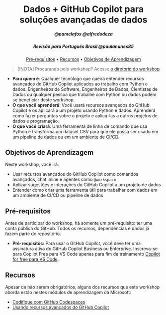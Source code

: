 
<h1 align="center">Dados + GitHub Copilot para soluções avançadas de dados</h1>
<h5 align="center">@pamelafox @alfredodeza</h5>
<h5 align="center">Revisão para Português Brasil @paulanunes85</h5>

<p align="center">
  <a href="#mega-prerequisites">Pré-requisitos</a> •
  <a href="#books-resources">Recursos</a> •
  <a href="#learning-objectives">Objetivos de Aprendizagem</a>
</p>

> [!NOTA]
> Procurando pelo workshop? Acesse [o diretório do workshop](./workshop)

- **Para quem é**: Qualquer tecnólogo que queira entender recursos avançados do GitHub Copilot aplicados ao trabalho com Python e dados. Engenheiros de Software, Engenheiros de Dados, Cientistas de Dados ou qualquer pessoa que trabalhe com Python ou dados podem se beneficiar deste workshop.
- **O que você aprenderá**: Você usará recursos avançados do GitHub Copilot e os aplicará a um projeto usando Python e dados. Aprenderá como fazer perguntas sobre o projeto e aplicá-las a outros projetos de dados e programação.
- **O que você criará**: Uma ferramenta de linha de comando que usa Python e transforma um dataset CSV para que ele possa ser usado em um pipeline de dados ou em um ambiente de CI/CD.

## Objetivos de Aprendizagem

Neste workshop, você irá:

  - Usar recursos avançados do GitHub Copilot como comandos avançados, chat inline e agentes como `@workspace`
  - Aplicar sugestões e interações do GitHub Copilot a um projeto de dados
  - Entender como criar uma ferramenta útil para trabalhar com dados em um ambiente de CI/CD ou pipeline de dados

## Pré-requisitos

Antes de participar do workshop, há somente um pré-requisito: ter uma conta pública do GitHub. Todos os recursos, dependências e dados já fazem parte do repositório.
- **Pré-requisitos:** Para usar o GitHub Copilot, você deve ter uma assinatura ativa do GitHub Copilot Business ou Enterprise. Inscreva-se para Copilot Free para VS Code apenas para fim de treinamento [Copilot for free para VS Code](https://learn.microsoft.com/en-us/visualstudio/ide/copilot-free-plan?view=vs-2022).

## Recursos

Apesar de não serem obrigatórios, alguns dos recursos que este workshop aborda estão nestes módulos de aprendizagem da Microsoft:

- [Codifique com GitHub Codespaces](https://learn.microsoft.com/training/modules/code-with-github-codespaces/)
- [Usando recursos avançados do GitHub Copilot](https://learn.microsoft.com/training/modules/advanced-github-copilot/)
